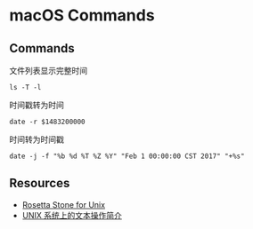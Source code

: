# macOS Commands

## Commands

文件列表显示完整时间

    ls -T -l

时间戳转为时间

    date -r $1483200000

时间转为时间戳

    date -j -f "%b %d %T %Z %Y" "Feb 1 00:00:00 CST 2017" "+%s"

## Resources

- [Rosetta Stone for Unix](http://bhami.com/rosetta.html)
- [UNIX 系统上的文本操作简介](http://www.ibm.com/developerworks/cn/aix/library/au-unixtext/index.html)
